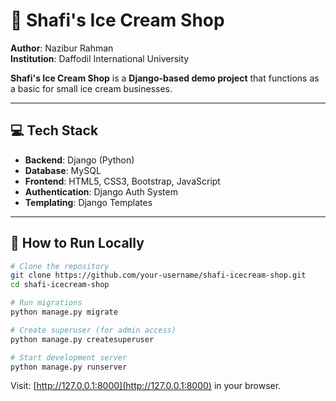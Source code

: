 # 🍨 Shafi's Ice Cream Shop  
**Author**: Nazibur Rahman  
**Institution**: Daffodil International University

**Shafi's Ice Cream Shop** is a **Django-based demo project** that functions as a basic for small ice cream businesses.

---

## 💻 Tech Stack

- **Backend**: Django (Python)  
- **Database**: MySQL   
- **Frontend**: HTML5, CSS3, Bootstrap, JavaScript  
- **Authentication**: Django Auth System  
- **Templating**: Django Templates

---

## 🚀 How to Run Locally

```bash
# Clone the repository
git clone https://github.com/your-username/shafi-icecream-shop.git
cd shafi-icecream-shop

# Run migrations
python manage.py migrate

# Create superuser (for admin access)
python manage.py createsuperuser

# Start development server
python manage.py runserver
````

Visit: [http://127.0.0.1:8000](http://127.0.0.1:8000) in your browser.
